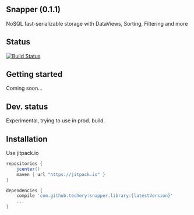 ## Snapper (0.1.1) 
NoSQL fast-serializable storage with DataViews, Sorting, Filtering and more
## Status 
[![Build Status](https://travis-ci.org/techery/snapper.svg)](https://travis-ci.org/techery/snapper)
## Getting started
Coming soon...
## Dev. status
Experimental, trying to use in prod. build.
## Installation
Use jitpack.io
```groovy
repositories {
    jcenter()
    maven { url "https://jitpack.io" }
}

dependencies {
    compile 'com.github.techery:snapper.library:{latestVersion}'
    ...
}
```
